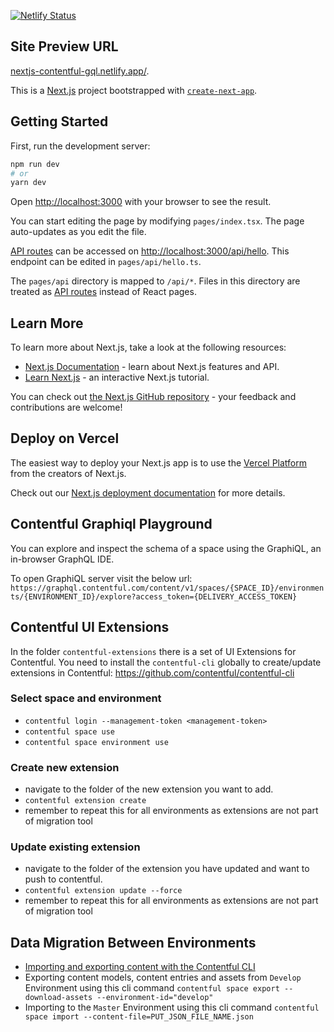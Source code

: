[![Netlify Status](https://api.netlify.com/api/v1/badges/c9188e35-8df8-4a4a-9359-f5a10df5052f/deploy-status)](https://app.netlify.com/sites/nextjs-contentful-gql/deploys)

## Site Preview URL
[nextjs-contentful-gql.netlify.app/](https://nextjs-contentful-gql.netlify.app/).

This is a [Next.js](https://nextjs.org/) project bootstrapped with [`create-next-app`](https://github.com/vercel/next.js/tree/canary/packages/create-next-app).

## Getting Started

First, run the development server:

```bash
npm run dev
# or
yarn dev
```

Open [http://localhost:3000](http://localhost:3000) with your browser to see the result.

You can start editing the page by modifying `pages/index.tsx`. The page auto-updates as you edit the file.

[API routes](https://nextjs.org/docs/api-routes/introduction) can be accessed on [http://localhost:3000/api/hello](http://localhost:3000/api/hello). This endpoint can be edited in `pages/api/hello.ts`.

The `pages/api` directory is mapped to `/api/*`. Files in this directory are treated as [API routes](https://nextjs.org/docs/api-routes/introduction) instead of React pages.

## Learn More

To learn more about Next.js, take a look at the following resources:

- [Next.js Documentation](https://nextjs.org/docs) - learn about Next.js features and API.
- [Learn Next.js](https://nextjs.org/learn) - an interactive Next.js tutorial.

You can check out [the Next.js GitHub repository](https://github.com/vercel/next.js/) - your feedback and contributions are welcome!

## Deploy on Vercel

The easiest way to deploy your Next.js app is to use the [Vercel Platform](https://vercel.com/new?utm_medium=default-template&filter=next.js&utm_source=create-next-app&utm_campaign=create-next-app-readme) from the creators of Next.js.

Check out our [Next.js deployment documentation](https://nextjs.org/docs/deployment) for more details.

## Contentful Graphiql Playground

You can explore and inspect the schema of a space using the GraphiQL, an in-browser GraphQL IDE.

To open GraphiQL server visit the below url:
`https://graphql.contentful.com/content/v1/spaces/{SPACE_ID}/environments/{ENVIRONMENT_ID}/explore?access_token={DELIVERY_ACCESS_TOKEN}`

## Contentful UI Extensions

In the folder `contentful-extensions` there is a set of UI Extensions for Contentful. You need to install the `contentful-cli` globally to create/update extensions in Contentful: https://github.com/contentful/contentful-cli

### Select space and environment

- `contentful login --management-token <management-token>`
- `contentful space use`
- `contentful space environment use`

### Create new extension

- navigate to the folder of the new extension you want to add.
- `contentful extension create`
- remember to repeat this for all environments as extensions are not part of migration tool

### Update existing extension

- navigate to the folder of the extension you have updated and want to push to contentful.
- `contentful extension update --force`
- remember to repeat this for all environments as extensions are not part of migration tool

## Data Migration Between Environments

- [Importing and exporting content with the Contentful CLI](https://www.contentful.com/developers/docs/tutorials/cli/import-and-export/)
- Exporting content models, content entries and assets from `Develop` Environment using this cli command `contentful space export --download-assets --environment-id="develop"`
- Importing to the `Master` Environment using this cli command `contentful space import --content-file=PUT_JSON_FILE_NAME.json`

